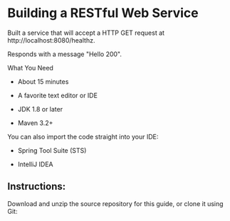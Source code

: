 # Building a RESTful Web Service

Built a service that will accept a HTTP GET request at http://localhost:8080/healthz.

Responds with a message "Hello 200".

What You Need
* About 15 minutes

* A favorite text editor or IDE

* JDK 1.8 or later

* Maven 3.2+

You can also import the code straight into your IDE:

* Spring Tool Suite (STS)

* IntelliJ IDEA

## Instructions:

Download and unzip the source repository for this guide, or clone it using Git:
